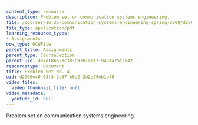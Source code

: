 ```yaml
---
content_type: resource
description: Problem set on communication systems engineering.
file: /courses/16-36-communication-systems-engineering-spring-2009/d2960ec063f32c57b0a22d2e29eb1a48_MIT16_36s09_assn04.pdf
file_type: application/pdf
learning_resource_types:
- Assignments
ocw_type: OCWFile
parent_title: Assignments
parent_type: CourseSection
parent_uid: d87d186a-8c38-b970-ae17-9431a75f2842
resourcetype: Document
title: Problem Set No. 4
uid: d2960ec0-63f3-2c57-b0a2-2d2e29eb1a48
video_files:
  video_thumbnail_file: null
video_metadata:
  youtube_id: null
---
```

Problem set on communication systems engineering.

